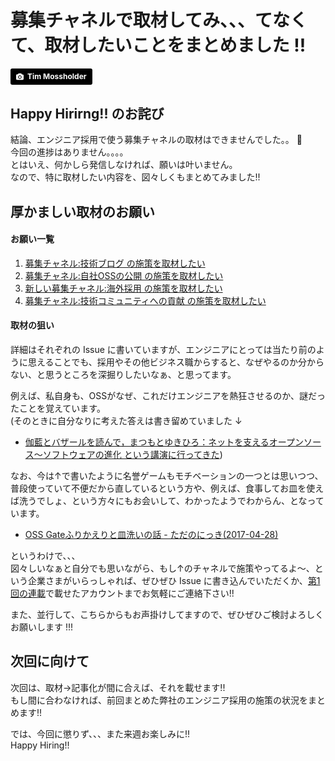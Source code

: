 # 募集チャネルで取材してみ、、、てなくて、取材したいことをまとめました !!

<a style="background-color:black;color:white;text-decoration:none;padding:4px 6px;font-family:-apple-system, BlinkMacSystemFont, &quot;San Francisco&quot;, &quot;Helvetica Neue&quot;, Helvetica, Ubuntu, Roboto, Noto, &quot;Segoe UI&quot;, Arial, sans-serif;font-size:12px;font-weight:bold;line-height:1.2;display:inline-block;border-radius:3px;" href="https://unsplash.com/@timmossholder?utm_medium=referral&amp;utm_campaign=photographer-credit&amp;utm_content=creditBadge" target="_blank" rel="noopener noreferrer" title="Download free do whatever you want high-resolution photos from Tim Mossholder"><span style="display:inline-block;padding:2px 3px;"><svg xmlns="http://www.w3.org/2000/svg" style="height:12px;width:auto;position:relative;vertical-align:middle;top:-1px;fill:white;" viewBox="0 0 32 32"><title></title><path d="M20.8 18.1c0 2.7-2.2 4.8-4.8 4.8s-4.8-2.1-4.8-4.8c0-2.7 2.2-4.8 4.8-4.8 2.7.1 4.8 2.2 4.8 4.8zm11.2-7.4v14.9c0 2.3-1.9 4.3-4.3 4.3h-23.4c-2.4 0-4.3-1.9-4.3-4.3v-15c0-2.3 1.9-4.3 4.3-4.3h3.7l.8-2.3c.4-1.1 1.7-2 2.9-2h8.6c1.2 0 2.5.9 2.9 2l.8 2.4h3.7c2.4 0 4.3 1.9 4.3 4.3zm-8.6 7.5c0-4.1-3.3-7.5-7.5-7.5-4.1 0-7.5 3.4-7.5 7.5s3.3 7.5 7.5 7.5c4.2-.1 7.5-3.4 7.5-7.5z"></path></svg></span><span style="display:inline-block;padding:2px 3px;">Tim Mossholder</span></a>

## Happy Hirirng!! のお詫び

結論、エンジニア採用で使う募集チャネルの取材はできませんでした。。 :bow:  
今回の進捗はありません。。。。  
とはいえ、何かしら発信しなければ、願いは叶いません。  
なので、特に取材したい内容を、図々しくもまとめてみました!!

## 厚かましい取材のお願い

#### お願い一覧

1. [募集チャネル:技術ブログ の施策を取材したい](    https://github.com/sezemiadmin/happy-hiring/issues/12)
2. [募集チャネル:自社OSSの公開 の施策を取材したい](https://github.com/sezemiadmin/happy-hiring/issues/13)
3. [新しい募集チャネル:海外採用 の施策を取材したい](https://github.com/sezemiadmin/happy-hiring/issues/14)
4. [募集チャネル:技術コミュニティへの貢献 の施策を取材したい](https://github.com/sezemiadmin/happy-hiring/issues/15)

#### 取材の狙い

詳細はそれぞれの Issue に書いていますが、エンジニアにとっては当たり前のように思えることでも、採用やその他ビジネス職からすると、なぜやるのか分からない、と思うところを深掘りしたいなぁ、と思ってます。

例えば、私自身も、OSSがなぜ、これだけエンジニアを熱狂させるのか、謎だったことを覚えています。  
(そのときに自分なりに考えた答えは書き留めていました ↓
*  [伽藍とバザールを読んで，まつもとゆきひろ：ネットを支えるオープンソース〜ソフトウェアの進化 という講演に行ってきた](http://sezemi.hatenablog.com/entry/2015/04/20/180558))

なお、今は↑で書いたように名誉ゲームもモチベーションの一つとは思いつつ、普段使っていて不便だから直しているという方や、例えば、食事してお皿を使えば洗うでしょ、という方々にもお会いして、わかったようでわからん、となっています。

* [OSS Gateふりかえりと皿洗いの話 - ただのにっき(2017-04-28)](http://sho.tdiary.net/20170428.html#p01)

というわけで、、、  
図々しいなぁと自分でも思いながら、もし↑のチャネルで施策やってるよ～、という企業さまがいらっしゃれば、ぜひぜひ Issue に書き込んでいただくか、[第1回の連載](http://happy-hiring.hatenablog.com/entry/2017/08/10/113000)で載せたアカウントまでお気軽にご連絡下さい!!

また、並行して、こちらからもお声掛けしてますので、ぜひぜひご検討よろしくお願いします !!!

## 次回に向けて

次回は、取材->記事化が間に合えば、それを載せます!!  
もし間に合わなければ、前回まとめた弊社のエンジニア採用の施策の状況をまとめます!!

では、今回に懲りず、、、また来週お楽しみに!!  
Happy Hiring!!
